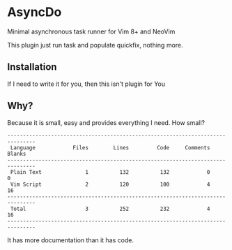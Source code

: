 # AsyncDo

Minimal asynchronous task runner for Vim 8+ and NeoVim

This plugin just run task and populate quickfix, nothing more.

## Installation

If I need to write it for you, then this isn't plugin for You

## Why?

Because it is small, easy and provides everything I need. How small?

```
-------------------------------------------------------------------------------
 Language            Files        Lines         Code     Comments       Blanks
-------------------------------------------------------------------------------
 Plain Text              1          132          132            0            0
 Vim Script              2          120          100            4           16
-------------------------------------------------------------------------------
 Total                   3          252          232            4           16
-------------------------------------------------------------------------------
```

It has more documentation than it has code.
